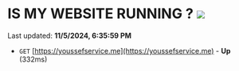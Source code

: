 # IS MY WEBSITE RUNNING ? [![](https://img.shields.io/static/v1?label=Sponsor&message=%E2%9D%A4&logo=GitHub&color=%23fe8e86)](https://github.com/sponsors/Youssef-Lehmam)

Last updated: **11/5/2024, 6:35:59 PM**

- `GET` [https://youssefservice.me](https://youssefservice.me) - **Up** (332ms)

